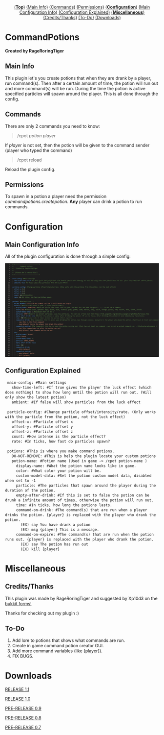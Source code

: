 <div align="center"><p><a href="https://github.com/RageRoringTiger/CommandPotions/blob/master/README.md#commandpotions">(<strong>Top</strong>)</a> <a href="https://github.com/RageRoringTiger/CommandPotions/blob/master/README.md#main-info">(Main Info)</a> <a href="https://github.com/RageRoringTiger/CommandPotions/blob/master/README.md#commands">(Commands)</a> <a href="https://github.com/RageRoringTiger/CommandPotions/blob/master/README.md#permissions">(Permissions)</a> <a href="https://github.com/RageRoringTiger/CommandPotions/blob/master/README.md#configuration">(<strong>Configuration</strong>)</a> <a href="https://github.com/RageRoringTiger/CommandPotions/blob/master/README.md#main-configuration-info">(Main Configuration Info)</a> <a href="https://github.com/RageRoringTiger/CommandPotions/blob/master/README.md#configuration-explained">(Configuration Explained)</a> <a href="https://github.com/RageRoringTiger/CommandPotions/blob/master/README.md#miscellaneous">(<strong>Miscellaneous</strong>)</a> <a href="https://github.com/RageRoringTiger/CommandPotions/blob/master/README.md#creditsthanks">(Credits/Thanks)</a> <a href="https://github.com/RageRoringTiger/CommandPotions/blob/master/README.md#to-do">(To-Do)</a> <a href="https://github.com/RageRoringTiger/CommandPotions/blob/master/README.md#downloads">(Downloads)</a></p>
</div>

# CommandPotions
**Created by RageRoringTiger**


## Main Info
This plugin let's you create potions that when they are drank by a player, run command(s). Then after a certain amount of time, the potion will run out and more command(s) will be run. During the time the potion is active specified particles will spawn around the player. This is all done through the config.

## Commands
There are only 2 commands you need to know:
> /cpot *potion* *player*

If *player* is not set, then the potion will be given to the command sender (player who typed the command)
> /cpot reload

Reload the plugin config.

## Permissions
To spawn in a potion a player need the permission *commandpotions.createpotion*. __Any__ player can drink a potion to run commands.

# Configuration
## Main Configuration Info
All of the plugin configuration is done through a simple config:

![Config Image](/images/config.png/)


## Configuration Explained
```
 main-config: #Main settings
   show-time-left: #If true gives the player the luck effect (which does nothing) to show how long until the potion will run out. (Will only show the latest potion)
   ambient: #If false will show particles from the luck effect

 particle-config: #Change particle offset/intensity/rate. (Only works with the particle from the potion, not the luck effect)
   offset-x: #Particle offset x
   offset-y: #Particle offset y
   offset-z: #Particle offset z
   count: #How intense is the particle effect?
   rate: #In ticks, how fast do particles spawn?

 potions: #This is where you make command potions.
   DO-NOT-REMOVE: #This is help the plugin locate your custom potions
   potion-name: #Potion name (Used in game -> /cpot potion-name )
     display-name: #What the potion name looks like in game.
     color: #What color your potion will be.
     custom-model-data: #Set the potion custom model data, disabled when set to -1
     particle: #The particles that spawn around the player during the duration of the potion.
     empty-after-drink: #If this is set to false the potion can be drunk a infinite amount of times, otherwise the potion will run out.
     time: #In ticks, how long the potions lasts.
     command-on-drink: #The command(s) that are run when a player drinks the potion. {player} is replaced with the player who drank the potion.
       (EX) say You have drank a potion
       (EX) msg {player} This is a message.
     command-on-expire: #The command(s) that are run when the potion runs out. {player} is replaced with the player who drank the potion.
       (EX) say The potion has run out
       (EX) kill {player}
```      

# Miscellaneous
## Credits/Thanks
This plugin was made by RageRoringTiger and suggested by Xp10d3 on the [bukkit forms!](https://bukkit.org/threads/command-potions.487593/)

Thanks for checking out my plugin :)

## To-Do
1. Add lore to potions that shows what commands are run.
1. Create in game command potion creator GUI.
1. Add more command variables (like {player}).
1. FIX BUGS.

# Downloads
[RELEASE 1.1](https://github.com/RageRoringTiger/CommandPotions/raw/master/compiled/CommandPotions1-4.jar)

[RELEASE 1.0](https://github.com/RageRoringTiger/CommandPotions/raw/master/compiled/CommandPotions1-3.jar)

[PRE-RELEASE 0.9](https://github.com/RageRoringTiger/CommandPotions/raw/master/compiled/CommandPotions1-2.jar)

[PRE-RELEASE 0.8](https://github.com/RageRoringTiger/CommandPotions/raw/master/compiled/CommandPotions1-1.jar)

[PRE-RELEASE 0.7](https://github.com/RageRoringTiger/CommandPotions/raw/master/compiled/CommandPotions.jar)
